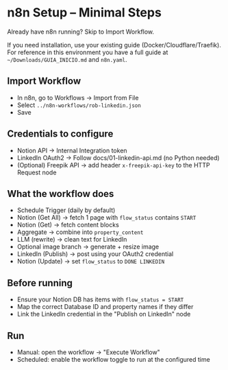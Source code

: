 # n8n Setup – Minimal Steps

Already have n8n running? Skip to Import Workflow.

If you need installation, use your existing guide (Docker/Cloudflare/Traefik). For reference in this environment you have a full guide at `~/Downloads/GUIA_INICIO.md` and `n8n.yaml`.

## Import Workflow
- In n8n, go to Workflows → Import from File
- Select `../n8n-workflows/rob-linkedin.json`
- Save

## Credentials to configure
- Notion API → Internal Integration token
- LinkedIn OAuth2 → Follow docs/01-linkedin-api.md (no Python needed)
- (Optional) Freepik API → add header `x-freepik-api-key` to the HTTP Request node

## What the workflow does
- Schedule Trigger (daily by default)
- Notion (Get All) → fetch 1 page with `flow_status` contains `START`
- Notion (Get) → fetch content blocks
- Aggregate → combine into `property_content`
- LLM (rewrite) → clean text for LinkedIn
- Optional image branch → generate + resize image
- LinkedIn (Publish) → post using your OAuth2 credential
- Notion (Update) → set `flow_status` to `DONE LINKEDIN`

## Before running
- Ensure your Notion DB has items with `flow_status = START`
- Map the correct Database ID and property names if they differ
- Link the LinkedIn credential in the "Publish on LinkedIn" node

## Run
- Manual: open the workflow → "Execute Workflow"
- Scheduled: enable the workflow toggle to run at the configured time


